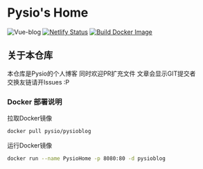 # Pysio's Home
![Vue-blog](https://socialify.git.ci/pysio2007/Vue-blog/image?description=1&descriptionEditable=Pysio%27s%20Home%20%E4%B8%80%E4%B8%AA%E6%B8%A9%E6%9A%96%E7%9A%84%E5%AE%B6&forks=1&language=1&name=1&owner=1&pattern=Circuit%20Board&pulls=1&stargazers=1&theme=Auto)
[![Netlify Status](https://api.netlify.com/api/v1/badges/29c374b3-c599-45be-9a6f-c177201960b3/deploy-status)](https://app.netlify.com/sites/pysioblog/deploys)
[![Build Docker Image](https://github.com/pysio2007/Vue-blog/actions/workflows/bulid-docker.yml/badge.svg)](https://github.com/pysio2007/Vue-blog/actions/workflows/bulid-docker.yml)   
## 关于本仓库
本仓库是Pysio的个人博客 同时欢迎PR扩充文件 文章会显示GIT提交者  
交换友链请开Issues :P
### Docker 部署说明
拉取Docker镜像
```bash
docker pull pysio/pysioblog
```
运行Docker镜像
```bash
docker run --name PysioHome -p 8080:80 -d pysioblog
```